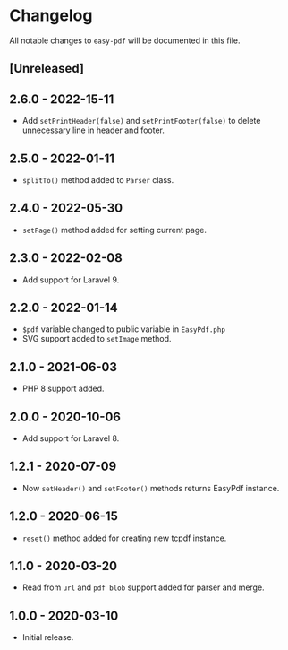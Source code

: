 # Changelog
All notable changes to `easy-pdf` will be documented in this file.

## [Unreleased]

## 2.6.0 - 2022-15-11
- Add `setPrintHeader(false)` and `setPrintFooter(false)` to delete unnecessary line in header and footer.

## 2.5.0 - 2022-01-11
- `splitTo()` method added to `Parser` class.

## 2.4.0 - 2022-05-30
- `setPage()` method added for setting current page.

## 2.3.0 - 2022-02-08
- Add support for Laravel 9.

## 2.2.0 - 2022-01-14
- `$pdf` variable changed to public variable in `EasyPdf.php`
- SVG support added to `setImage` method.

## 2.1.0 - 2021-06-03
- PHP 8 support added.

## 2.0.0 - 2020-10-06
- Add support for Laravel 8.

## 1.2.1 - 2020-07-09
- Now `setHeader()` and `setFooter()` methods returns EasyPdf instance.

## 1.2.0 - 2020-06-15
- `reset()` method added for creating new tcpdf instance.

## 1.1.0 - 2020-03-20
- Read from `url` and `pdf blob` support added for parser and merge.

## 1.0.0 - 2020-03-10
- Initial release.
